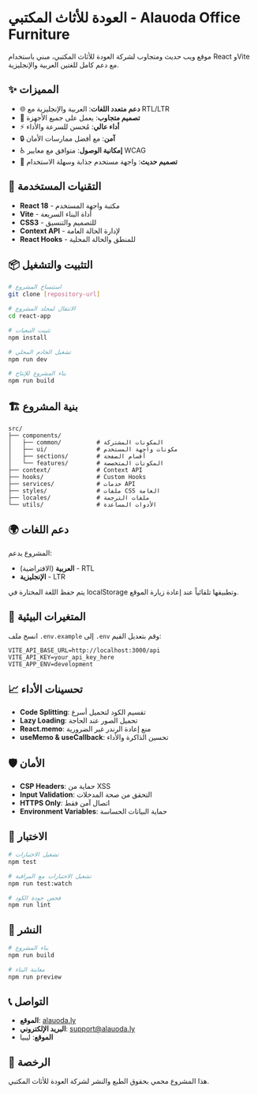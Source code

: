# العودة للأثاث المكتبي - Alauoda Office Furniture

موقع ويب حديث ومتجاوب لشركة العودة للأثاث المكتبي، مبني باستخدام React وVite مع دعم كامل للغتين العربية والإنجليزية.

## ✨ المميزات

- 🌐 **دعم متعدد اللغات**: العربية والإنجليزية مع RTL/LTR
- 📱 **تصميم متجاوب**: يعمل على جميع الأجهزة
- ⚡ **أداء عالي**: مُحسن للسرعة والأداء
- 🔒 **آمن**: مع أفضل ممارسات الأمان
- ♿ **إمكانية الوصول**: متوافق مع معايير WCAG
- 🎨 **تصميم حديث**: واجهة مستخدم جذابة وسهلة الاستخدام

## 🚀 التقنيات المستخدمة

- **React 18** - مكتبة واجهة المستخدم
- **Vite** - أداة البناء السريعة
- **CSS3** - للتصميم والتنسيق
- **Context API** - لإدارة الحالة العامة
- **React Hooks** - للمنطق والحالة المحلية

## 📦 التثبيت والتشغيل

```bash
# استنساخ المشروع
git clone [repository-url]

# الانتقال لمجلد المشروع
cd react-app

# تثبيت التبعيات
npm install

# تشغيل الخادم المحلي
npm run dev

# بناء المشروع للإنتاج
npm run build
```

## 🏗️ بنية المشروع

```
src/
├── components/
│   ├── common/          # المكونات المشتركة
│   ├── ui/              # مكونات واجهة المستخدم
│   ├── sections/        # أقسام الصفحة
│   └── features/        # المكونات المتخصصة
├── context/             # Context API
├── hooks/               # Custom Hooks
├── services/            # خدمات API
├── styles/              # ملفات CSS العامة
├── locales/             # ملفات الترجمة
└── utils/               # الأدوات المساعدة
```

## 🌍 دعم اللغات

المشروع يدعم:
- **العربية** (الافتراضية) - RTL
- **الإنجليزية** - LTR

يتم حفظ اللغة المختارة في localStorage وتطبيقها تلقائياً عند إعادة زيارة الموقع.

## 🔧 المتغيرات البيئية

انسخ ملف `.env.example` إلى `.env` وقم بتعديل القيم:

```env
VITE_API_BASE_URL=http://localhost:3000/api
VITE_API_KEY=your_api_key_here
VITE_APP_ENV=development
```

## 📈 تحسينات الأداء

- **Code Splitting**: تقسيم الكود لتحميل أسرع
- **Lazy Loading**: تحميل الصور عند الحاجة
- **React.memo**: منع إعادة الرندر غير الضرورية
- **useMemo & useCallback**: تحسين الذاكرة والأداء

## 🛡️ الأمان

- **CSP Headers**: حماية من XSS
- **Input Validation**: التحقق من صحة المدخلات
- **HTTPS Only**: اتصال آمن فقط
- **Environment Variables**: حماية البيانات الحساسة

## 🧪 الاختبار

```bash
# تشغيل الاختبارات
npm test

# تشغيل الاختبارات مع المراقبة
npm run test:watch

# فحص جودة الكود
npm run lint
```

## 🚀 النشر

```bash
# بناء المشروع
npm run build

# معاينة البناء
npm run preview
```

## 📞 التواصل

- **الموقع**: [alauoda.ly](https://alauoda.ly)
- **البريد الإلكتروني**: support@alauoda.ly
- **الموقع**: ليبيا

## 📄 الرخصة

هذا المشروع محمي بحقوق الطبع والنشر لشركة العودة للأثاث المكتبي.